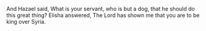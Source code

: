 And Hazael said, What is your servant, who is but a dog, that he should do this great thing? Elisha answered, The Lord has shown me that you are to be king over Syria.
